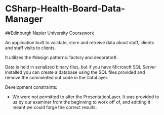 # CSharp-Health-Board-Data-Manager

##Edinburgh Napier University Coursework

An application built to validate, store and retreive data about staff, clients and staff visits to clients.

It utilizes the #design patterns: factory and decorator#.

Data is held in serialized binary files, but if you have Microsoft SQL Server installed you can create a database using the SQL files provided and remove the commented out code in the DataLayer.

Development constraints:
- We were not permitted to alter the PresentationLayer. It was provided to us by our examiner from the beginning to work off of, and editting it meant we could forge the correct results.
